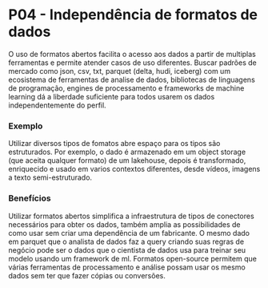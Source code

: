 
# P04 - Independência de formatos de dados
O uso de formatos abertos facilita o acesso aos dados a partir de multiplas ferramentas e permite atender casos de uso diferentes. Buscar padrões de mercado como json, csv, txt, parquet (delta, hudi, iceberg) com um ecosistema de ferramentas de analise de dados, bibliotecas de linguagens de programação, engines de processamento e frameworks de machine learning dá a liberdade suficiente para todos usarem os dados independentemente do perfil. 

### Exemplo
Utilizar diversos tipos de fomatos abre espaço para os tipos são estruturados. Por exemplo, o dado é armazenado em um object storage (que aceita qualquer formato) de um lakehouse, depois é transformado, enriquecido e usado em varios contextos diferentes, desde vídeos, imagens a texto semi-estruturado.

### Benefícios
Utilizar formatos abertos simplifica a infraestrutura de tipos de conectores necessários para obter os dados, também amplia as possibilidades de como usar sem criar uma dependência de um fabricante. O mesmo dado em parquet que o analista de dados faz a query criando suas regras de negócio pode ser o dados que o cientista de dados usa para treinar seu modelo usando um framework de ml. Formatos open-source permitem que várias ferramentas de processamento e análise possam usar os mesmo dados sem ter que fazer cópias ou conversões.